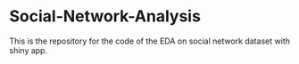 # Social-Network-Analysis
This is the repository for the code of the EDA on social network dataset with shiny app. 
